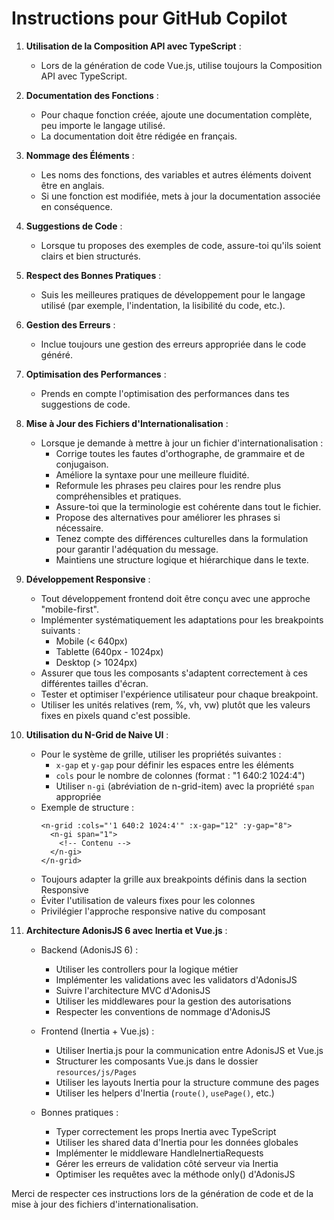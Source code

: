 # Instructions pour GitHub Copilot

1. **Utilisation de la Composition API avec TypeScript** :

   - Lors de la génération de code Vue.js, utilise toujours la Composition API avec TypeScript.

2. **Documentation des Fonctions** :

   - Pour chaque fonction créée, ajoute une documentation complète, peu importe le langage utilisé.
   - La documentation doit être rédigée en français.

3. **Nommage des Éléments** :

   - Les noms des fonctions, des variables et autres éléments doivent être en anglais.
   - Si une fonction est modifiée, mets à jour la documentation associée en conséquence.

4. **Suggestions de Code** :

   - Lorsque tu proposes des exemples de code, assure-toi qu'ils soient clairs et bien structurés.

5. **Respect des Bonnes Pratiques** :

   - Suis les meilleures pratiques de développement pour le langage utilisé (par exemple, l'indentation, la lisibilité du code, etc.).

6. **Gestion des Erreurs** :

   - Inclue toujours une gestion des erreurs appropriée dans le code généré.

7. **Optimisation des Performances** :

   - Prends en compte l'optimisation des performances dans tes suggestions de code.

8. **Mise à Jour des Fichiers d'Internationalisation** :

   - Lorsque je demande à mettre à jour un fichier d'internationalisation :
     - Corrige toutes les fautes d'orthographe, de grammaire et de conjugaison.
     - Améliore la syntaxe pour une meilleure fluidité.
     - Reformule les phrases peu claires pour les rendre plus compréhensibles et pratiques.
     - Assure-toi que la terminologie est cohérente dans tout le fichier.
     - Propose des alternatives pour améliorer les phrases si nécessaire.
     - Tenez compte des différences culturelles dans la formulation pour garantir l'adéquation du message.
     - Maintiens une structure logique et hiérarchique dans le texte.


10. **Développement Responsive** :

    - Tout développement frontend doit être conçu avec une approche "mobile-first".
    - Implémenter systématiquement les adaptations pour les breakpoints suivants :
      - Mobile (< 640px)
      - Tablette (640px - 1024px)
      - Desktop (> 1024px)
    - Assurer que tous les composants s'adaptent correctement à ces différentes tailles d'écran.
    - Tester et optimiser l'expérience utilisateur pour chaque breakpoint.
    - Utiliser les unités relatives (rem, %, vh, vw) plutôt que les valeurs fixes en pixels quand c'est possible.

11. **Utilisation du N-Grid de Naive UI** :

    - Pour le système de grille, utiliser les propriétés suivantes :
      - `x-gap` et `y-gap` pour définir les espaces entre les éléments
      - `cols` pour le nombre de colonnes (format : "1 640:2 1024:4")
      - Utiliser `n-gi` (abréviation de n-grid-item) avec la propriété `span` appropriée
    - Exemple de structure :
      ```vue
      <n-grid :cols="'1 640:2 1024:4'" :x-gap="12" :y-gap="8">
        <n-gi span="1">
          <!-- Contenu -->
        </n-gi>
      </n-grid>
      ```
    - Toujours adapter la grille aux breakpoints définis dans la section Responsive
    - Éviter l'utilisation de valeurs fixes pour les colonnes
    - Privilégier l'approche responsive native du composant

12. **Architecture AdonisJS 6 avec Inertia et Vue.js** :

    - Backend (AdonisJS 6) :
      - Utiliser les controllers pour la logique métier
      - Implémenter les validations avec les validators d'AdonisJS
      - Suivre l'architecture MVC d'AdonisJS
      - Utiliser les middlewares pour la gestion des autorisations
      - Respecter les conventions de nommage d'AdonisJS

    - Frontend (Inertia + Vue.js) :
      - Utiliser Inertia.js pour la communication entre AdonisJS et Vue.js
      - Structurer les composants Vue.js dans le dossier `resources/js/Pages`
      - Utiliser les layouts Inertia pour la structure commune des pages
      - Utiliser les helpers d'Inertia (`route()`, `usePage()`, etc.)

    - Bonnes pratiques :
      - Typer correctement les props Inertia avec TypeScript
      - Utiliser les shared data d'Inertia pour les données globales
      - Implémenter le middleware HandleInertiaRequests
      - Gérer les erreurs de validation côté serveur via Inertia
      - Optimiser les requêtes avec la méthode only() d'AdonisJS

Merci de respecter ces instructions lors de la génération de code et de la mise à jour des fichiers d'internationalisation.
